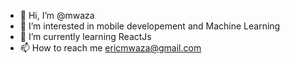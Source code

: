 - 👋 Hi, I’m @mwaza
- 👀 I’m interested in mobile developement and Machine Learning
- 🌱 I’m currently learning ReactJs
- 📫 How to reach me ericmwaza@gmail.com

<!---
mwaza/mwaza is a ✨ special ✨ repository because its `README.md` (this file) appears on your GitHub profile.
You can click the Preview link to take a look at your changes.
--->
